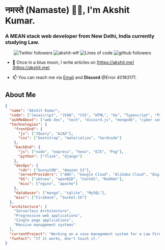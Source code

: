 <h1 align="left">नमस्ते (Namaste) 🙏🏻, I'm Akshit Kumar.</h1>
<h3 align="left">A MEAN stack web developer from New Delhi, India currently studying Law.</h3>

<p align="center">
    <img src="https://img.shields.io/twitter/follow/akshit_wtf?label=Follow" alt="Twitter followers" />
    <img src="https://komarev.com/ghpvc/?username=akshit-wtf" alt="akshit-wtf" alt="Profile Views" />
    <img src="https://img.shields.io/badge/From%20Hello%20World%20I%27ve%20Written-750,000%20lines%20of%20code-yellow" alt="Lines of code" />
    <img src="https://img.shields.io/github/followers/akshit-wtf?label=Follow&style=social" alt="github followers" />
</p>

- 📝 Once in a blue moon, I write articles on [https://akshit.me](https://akshit.me)

- 📫 You can reach me via [Email](mailto:admin@akshit.me) and **Discord** *@Error 401#3171*.

## About Me

```json
{
  "name": "Akshit Kumar",
  "code": ["Javascript", "JSON", "CSS", "HTML", "Go", "Typescript", "Python"],
  "askMeAbout": ["web dev", "tech", "discord.js", "mongodb", "cyber security"],
  "technologies": {
    "frontEnd": {
      "js": ["JQuery", "AJAX"],
      "css": ["bootstrap", "materialize", "hardcode"]
    },
    "backEnd": {
      "js": ["node", "express", "hexo", "EJS", "Pug"],
      "python": ["flask", "django"]
    },
    "devOps": {
      "cdn": ["bunnyCDN", "Amazon S3"],
      "serverProviders": ["AWS", "Google Cloud", "Alibaba Cloud", "DigitalOcean"],
      "OS": ["ubtunu", "openBSD", "CentOS", "RedHat"],
      "misc": ["nginx", "apache"]
    },
    "databases": ["mongo", "sqlite", "MySQL"],
    "misc": ["Firebase", "Socket.IO"]
  },
  "architecture": [
    "Serverless Architecture",
    "Progressive web applications",
    "Single page applications",
    "Massive management systems"
  ],
  "currentProject": "Working on a case management system for a Law Firm",
  "funFact": "If it works, don't touch it."
}

```
